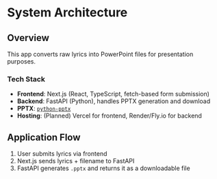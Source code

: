 # System Architecture

## Overview

This app converts raw lyrics into PowerPoint files for presentation purposes.

### Tech Stack

- **Frontend**: Next.js (React, TypeScript, fetch-based form submission)
- **Backend**: FastAPI (Python), handles PPTX generation and download
- **PPTX**: [`python-pptx`](https://python-pptx.readthedocs.io/en/latest/)
- **Hosting**: (Planned) Vercel for frontend, Render/Fly.io for backend

## Application Flow

1. User submits lyrics via frontend
2. Next.js sends lyrics + filename to FastAPI
3. FastAPI generates `.pptx` and returns it as a downloadable file
